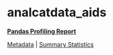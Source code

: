 # analcatdata_aids

[**Pandas Profiling Report**](https://epistasislab.github.io/pmlb/profile/analcatdata_aids.html)

[Metadata](metadata.yaml) | [Summary Statistics](summary_stats.tsv)

